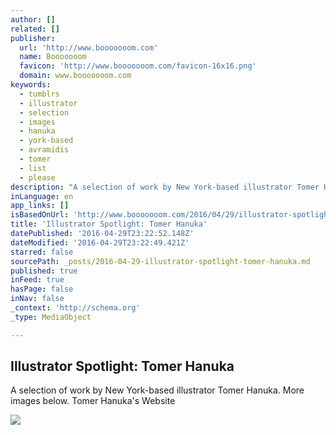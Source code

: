 ```yaml
---
author: []
related: []
publisher:
  url: 'http://www.booooooom.com'
  name: Booooooom
  favicon: 'http://www.booooooom.com/favicon-16x16.png'
  domain: www.booooooom.com
keywords:
  - tumblrs
  - illustrator
  - selection
  - images
  - hanuka
  - york-based
  - avramidis
  - tomer
  - list
  - please
description: "A selection of work by New York-based illustrator Tomer Hanuka. More images below. Tomer Hanuka's Website"
inLanguage: en
app_links: []
isBasedOnUrl: 'http://www.booooooom.com/2016/04/29/illustrator-spotlight-tomer-hanuka/'
title: 'Illustrator Spotlight: Tomer Hanuka'
datePublished: '2016-04-29T23:22:52.148Z'
dateModified: '2016-04-29T23:22:49.421Z'
starred: false
sourcePath: _posts/2016-04-29-illustrator-spotlight-tomer-hanuka.md
published: true
inFeed: true
hasPage: false
inNav: false
_context: 'http://schema.org'
_type: MediaObject

---
```

<article style=""><h1>Illustrator Spotlight: Tomer Hanuka</h1><p>A selection of work by New York-based illustrator Tomer Hanuka. More images below. Tomer Hanuka's Website</p><img src="http://www.booooooom.com/wp-content/uploads/2016/04/tomer-hanuka07.jpg" /></article>